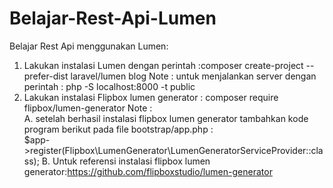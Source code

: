 # Belajar-Rest-Api-Lumen
Belajar Rest Api menggunakan Lumen:
1.  Lakukan instalasi Lumen dengan perintah :composer create-project --prefer-dist laravel/lumen blog
    Note : untuk menjalankan server dengan perintah : php -S localhost:8000 -t public
2.  Lakukan instalasi Flipbox lumen generator : composer require flipbox/lumen-generator
    Note :  
    A. setelah berhasil instalasi flipbox lumen generator tambahkan kode program berikut pada file bootstrap/app.php :  
       $app->register(Flipbox\LumenGenerator\LumenGeneratorServiceProvider::class);
    B. Untuk referensi instalasi flipbox lumen generator:https://github.com/flipboxstudio/lumen-generator
    
 
